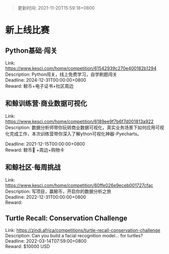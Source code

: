 > 更新时间: 2021-11-20T15:59:18+0800 

# 新上线比赛


## Python基础·闯关
Link: https://www.kesci.com/home/competition/61542939c270e400182b1294  
Description: Python闯关，线上免费学习，自学刷题闯关  
Deadline: 2024-12-31T00:00:00+0800  
Reward: 鲸币+电子证书+社区周边  

## 和鲸训练营·商业数据可视化
Link: https://www.kesci.com/home/competition/6189ee9f7b6f7d001813a922  
Description: 数据分析师带你玩转商业数据可视化，真实业务场景下如何应用可视化完成工作，本次训练营带你深入了解ython可视化神器-Pyecharts。
  
Deadline: 2021-12-15T00:00:00+0800  
Reward: 鲸币🐳 +周边+购物卡  

## 和鲸社区·每周挑战
Link: https://www.kesci.com/home/competition/60ffe026e9eceb001727cfac  
Description: 写项目，赢鲸币，开启你的数据分析之旅  
Deadline: 2022-12-31T00:00:00+0800  
Reward:   

## Turtle Recall: Conservation Challenge
Link: https://zindi.africa/competitions/turtle-recall-conservation-challenge  
Description: Can you build a facial recognition model... for turtles?  
Deadline: 2022-03-14T07:59:00+0800  
Reward: $10000 USD  

